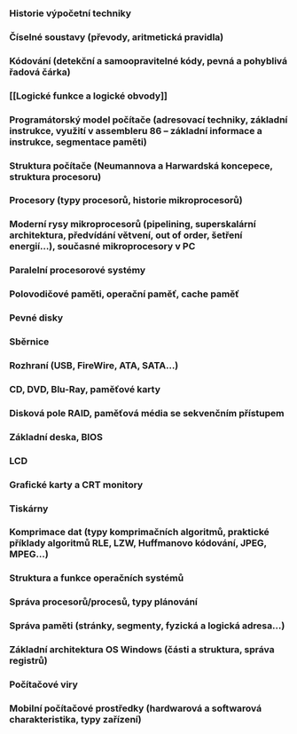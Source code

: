 ### Historie výpočetní techniky
### Číselné soustavy (převody, aritmetická pravidla)
### Kódování (detekční a samoopravitelné kódy, pevná a pohyblivá řadová čárka)
### [[Logické funkce a logické obvody]]
### Programátorský model počítače (adresovací techniky, základní instrukce, využití v assembleru 86 – základní informace a instrukce, segmentace paměti)
### Struktura počítače (Neumannova a Harwardská koncepece, struktura procesoru)
### Procesory (typy procesorů, historie mikroprocesorů)
### Moderní rysy mikroprocesorů (pipelining, superskalární architektura, předvídání větvení, out of order, šetření energií…), současné mikroprocesory v PC
### Paralelní procesorové systémy
### Polovodičové paměti, operační paměť, cache paměť
### Pevné disky
### Sběrnice
### Rozhraní (USB, FireWire, ATA, SATA…)
### CD, DVD, Blu-Ray, paměťové karty
### Disková pole RAID, paměťová média se sekvenčním přístupem
### Základní deska, BIOS
### LCD
### Grafické karty a CRT monitory
### Tiskárny
### Komprimace dat (typy komprimačních algoritmů, praktické příklady algoritmů RLE, LZW, Huffmanovo kódování, JPEG, MPEG…)
### Struktura a funkce operačních systémů
### Správa procesorů/procesů, typy plánování
### Správa paměti (stránky, segmenty, fyzická a logická adresa…)
### Základní architektura OS Windows (části a struktura, správa registrů)
### Počítačové viry
### Mobilní počítačové prostředky (hardwarová a softwarová charakteristika, typy zařízení)